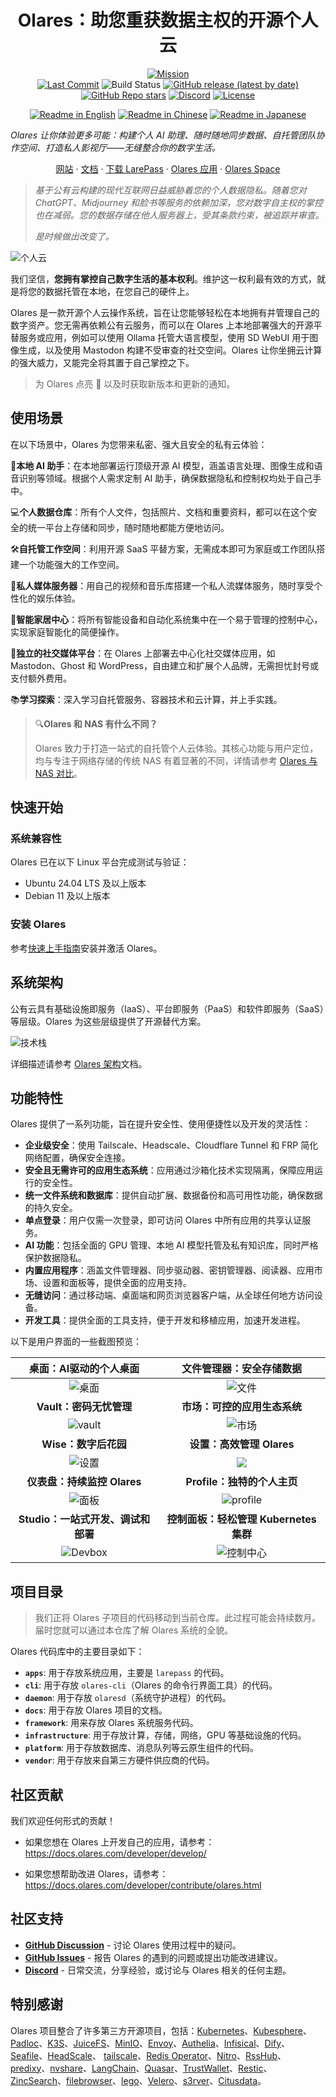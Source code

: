 <div align="center">

# Olares：助您重获数据主权的开源个人云

[![Mission](https://img.shields.io/badge/Mission-Let%20people%20own%20their%20data%20again-purple)](#)<br/>
[![Last Commit](https://img.shields.io/github/last-commit/beclab/terminus)](https://github.com/beclab/olares/commits/main)
![Build Status](https://github.com/beclab/olares/actions/workflows/release-daily.yaml/badge.svg)
[![GitHub release (latest by date)](https://img.shields.io/github/v/release/beclab/terminus)](https://github.com/beclab/olares/releases)
[![GitHub Repo stars](https://img.shields.io/github/stars/beclab/terminus?style=social)](https://github.com/beclab/olares/stargazers)
[![Discord](https://img.shields.io/badge/Discord-7289DA?logo=discord&logoColor=white)](https://discord.com/invite/BzfqrgQPDK)
[![License](https://img.shields.io/badge/License-Olares-darkblue)](https://github.com/beclab/olares/blob/main/LICENSE.md)

<p>
  <a href="./README.md"><img alt="Readme in English" src="https://img.shields.io/badge/English-FFFFFF"></a>
  <a href="./README_CN.md"><img alt="Readme in Chinese" src="https://img.shields.io/badge/简体中文-FFFFFF"></a>
  <a href="./README_JP.md"><img alt="Readme in Japanese" src="https://img.shields.io/badge/日本語-FFFFFF"></a>
</p>

</div>

*Olares 让你体验更多可能：构建个人 AI 助理、随时随地同步数据、自托管团队协作空间、打造私人影视厅——无缝整合你的数字生活。*

<p align="center">
  <a href="https://olares.com">网站</a> ·
  <a href="https://docs.olares.com">文档</a> ·
  <a href="https://olares.com/larepass">下载 LarePass</a> ·
  <a href="https://github.com/beclab/apps">Olares 应用</a> ·
  <a href="https://space.olares.com">Olares Space</a>
</p>

> *基于公有云构建的现代互联网日益威胁着您的个人数据隐私。随着您对 ChatGPT、Midjourney 和脸书等服务的依赖加深，您对数字自主权的掌控也在减弱。您的数据存储在他人服务器上，受其条款约束，被追踪并审查。*
>
> *是时候做出改变了。*

![个人云](https://file.bttcdn.com/github/olares/public-cloud-to-personal-cloud.jpg)

我们坚信，**您拥有掌控自己数字生活的基本权利**。维护这一权利最有效的方式，就是将您的数据托管在本地，在您自己的硬件上。

Olares 是一款开源个人云操作系统，旨在让您能够轻松在本地拥有并管理自己的数字资产。您无需再依赖公有云服务，而可以在 Olares 上本地部署强大的开源平替服务或应用，例如可以使用 Ollama 托管大语言模型，使用 SD WebUI 用于图像生成，以及使用 Mastodon 构建不受审查的社交空间。Olares 让你坐拥云计算的强大威力，又能完全将其置于自己掌控之下。

> 为 Olares 点亮 🌟 以及时获取新版本和更新的通知。

## 使用场景

在以下场景中，Olares 为您带来私密、强大且安全的私有云体验：

🤖**本地 AI 助手**：在本地部署运行顶级开源 AI 模型，涵盖语言处理、图像生成和语音识别等领域。根据个人需求定制 AI 助手，确保数据隐私和控制权均处于自己手中。<br>

💻**个人数据仓库**：所有个人文件，包括照片、文档和重要资料，都可以在这个安全的统一平台上存储和同步，随时随地都能方便地访问。<br>

🛠️**自托管工作空间**：利用开源 SaaS 平替方案，无需成本即可为家庭或工作团队搭建一个功能强大的工作空间。<br>

🎥**私人媒体服务器**：用自己的视频和音乐库搭建一个私人流媒体服务，随时享受个性化的娱乐体验。<br>

🏡**智能家居中心**：将所有智能设备和自动化系统集中在一个易于管理的控制中心，实现家庭智能化的简便操作。<br>

🤝**独立的社交媒体平台**：在 Olares 上部署去中心化社交媒体应用，如 Mastodon、Ghost 和 WordPress，自由建立和扩展个人品牌，无需担忧封号或支付额外费用。<br>

📚**学习探索**：深入学习自托管服务、容器技术和云计算，并上手实践。<br>

> 🔍**Olares 和 NAS 有什么不同？** 
>
> Olares 致力于打造一站式的自托管个人云体验。其核心功能与用户定位，均与专注于网络存储的传统 NAS 有着显著的不同，详情请参考 [Olares 与 NAS 对比](https://docs.olares.com/zh/manual/olares-vs-nas.html)。

## 快速开始

### 系统兼容性

Olares 已在以下 Linux 平台完成测试与验证：

- Ubuntu 24.04 LTS 及以上版本
- Debian 11 及以上版本

### 安装 Olares
 
参考[快速上手指南](https://docs.joinolares.cn/zh/manual/get-started/)安装并激活 Olares。

## 系统架构

公有云具有基础设施即服务（IaaS）、平台即服务（PaaS）和软件即服务（SaaS）等层级。Olares 为这些层级提供了开源替代方案。

  ![技术栈](https://file.bttcdn.com/github/terminus/v2/tech-stack-olares.jpeg)

详细描述请参考 [Olares 架构](https://docs.joinolares.cn/zh/manual/system-architecture.html)文档。

## 功能特性

Olares 提供了一系列功能，旨在提升安全性、使用便捷性以及开发的灵活性：

- **企业级安全**：使用 Tailscale、Headscale、Cloudflare Tunnel 和 FRP 简化网络配置，确保安全连接。
- **安全且无需许可的应用生态系统**：应用通过沙箱化技术实现隔离，保障应用运行的安全性。
- **统一文件系统和数据库**：提供自动扩展、数据备份和高可用性功能，确保数据的持久安全。
- **单点登录**：用户仅需一次登录，即可访问 Olares 中所有应用的共享认证服务。
- **AI 功能**：包括全面的 GPU 管理、本地 AI 模型托管及私有知识库，同时严格保护数据隐私。
- **内置应用程序**：涵盖文件管理器、同步驱动器、密钥管理器、阅读器、应用市场、设置和面板等，提供全面的应用支持。
- **无缝访问**：通过移动端、桌面端和网页浏览器客户端，从全球任何地方访问设备。
- **开发工具**：提供全面的工具支持，便于开发和移植应用，加速开发进程。

以下是用户界面的一些截图预览：

| **桌面：AI驱动的个人桌面**     |  **文件管理器：安全存储数据**
| :--------: | :-------: |
| ![桌面](https://file.bttcdn.com/github/terminus/v2/desktop.jpg) | ![文件](https://file.bttcdn.com/github/terminus/v2/files.jpg) |
| **Vault：密码无忧管理**|**市场：可控的应用生态系统** |
| ![vault](https://file.bttcdn.com/github/terminus/v2/vault.jpg) | ![市场](https://file.bttcdn.com/github/terminus/v2/market.jpg) |
|**Wise：数字后花园** | **设置：高效管理 Olares** |
| ![设置](https://file.bttcdn.com/github/terminus/v2/wise.jpg) | ![](https://file.bttcdn.com/github/terminus/v2/settings.jpg) |
|**仪表盘：持续监控 Olares**  | **Profile：独特的个人主页** |
| ![面板](https://file.bttcdn.com/github/terminus/v2/dashboard.jpg) | ![profile](https://file.bttcdn.com/github/terminus/v2/profile.jpg) |
| **Studio：一站式开发、调试和部署**|**控制面板：轻松管理 Kubernetes 集群**  |
| ![Devbox](https://file.bttcdn.com/github/terminus/v2/devbox.jpg) | ![控制中心](https://file.bttcdn.com/github/terminus/v2/controlhub.jpg)|


## 项目目录

> 我们正将 Olares 子项目的代码移动到当前仓库。此过程可能会持续数月。届时您就可以通过本仓库了解 Olares 系统的全貌。
> 
Olares 代码库中的主要目录如下：

* **`apps`**: 用于存放系统应用，主要是 `larepass` 的代码。
* **`cli`**: 用于存放 `olares-cli`（Olares 的命令行界面工具）的代码。
* **`daemon`**: 用于存放 `olaresd`（系统守护进程）的代码。
* **`docs`**: 用于存放 Olares 项目的文档。
* **`framework`**: 用来存放 Olares 系统服务代码。
* **`infrastructure`**: 用于存放计算，存储，网络，GPU 等基础设施的代码。
* **`platform`**: 用于存放数据库、消息队列等云原生组件的代码。
* **`vendor`**: 用于存放来自第三方硬件供应商的代码。

## 社区贡献

我们欢迎任何形式的贡献！

- 如果您想在 Olares 上开发自己的应用，请参考：<br>
https://docs.olares.com/developer/develop/


- 如果您想帮助改进 Olares，请参考：<br>
https://docs.olares.com/developer/contribute/olares.html

## 社区支持

* [**GitHub Discussion**](https://github.com/beclab/olares/discussions) - 讨论 Olares 使用过程中的疑问。
* [**GitHub Issues**](https://github.com/beclab/olares/issues) - 报告 Olares 的遇到的问题或提出功能改进建议。
* [**Discord**](https://discord.com/invite/BzfqrgQPDK) - 日常交流，分享经验，或讨论与 Olares 相关的任何主题。

## 特别感谢

Olares 项目整合了许多第三方开源项目，包括：[Kubernetes](https://kubernetes.io/)、[Kubesphere](https://github.com/kubesphere/kubesphere)、[Padloc](https://padloc.app/)、[K3S](https://k3s.io/)、[JuiceFS](https://github.com/juicedata/juicefs)、[MinIO](https://github.com/minio/minio)、[Envoy](https://github.com/envoyproxy/envoy)、[Authelia](https://github.com/authelia/authelia)、[Infisical](https://github.com/Infisical/infisical)、[Dify](https://github.com/langgenius/dify)、[Seafile](https://github.com/haiwen/seafile)、[HeadScale](https://headscale.net/)、 [tailscale](https://tailscale.com/)、[Redis Operator](https://github.com/spotahome/redis-operator)、[Nitro](https://nitro.jan.ai/)、[RssHub](http://rsshub.app/)、[predixy](https://github.com/joyieldInc/predixy)、[nvshare](https://github.com/grgalex/nvshare)、[LangChain](https://www.langchain.com/)、[Quasar](https://quasar.dev/)、[TrustWallet](https://trustwallet.com/)、[Restic](https://restic.net/)、[ZincSearch](https://zincsearch-docs.zinc.dev/)、[filebrowser](https://filebrowser.org/)、[lego](https://go-acme.github.io/lego/)、[Velero](https://velero.io/)、[s3rver](https://github.com/jamhall/s3rver)、[Citusdata](https://www.citusdata.com/)。
